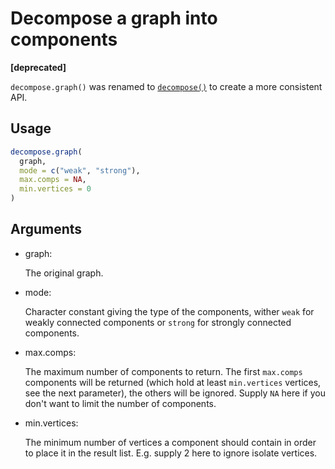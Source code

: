 # Decompose a graph into components

**\[deprecated\]**

`decompose.graph()` was renamed to
[`decompose()`](https://r.igraph.org/reference/decompose.md) to create a
more consistent API.

## Usage

``` r
decompose.graph(
  graph,
  mode = c("weak", "strong"),
  max.comps = NA,
  min.vertices = 0
)
```

## Arguments

- graph:

  The original graph.

- mode:

  Character constant giving the type of the components, wither `weak`
  for weakly connected components or `strong` for strongly connected
  components.

- max.comps:

  The maximum number of components to return. The first `max.comps`
  components will be returned (which hold at least `min.vertices`
  vertices, see the next parameter), the others will be ignored. Supply
  `NA` here if you don't want to limit the number of components.

- min.vertices:

  The minimum number of vertices a component should contain in order to
  place it in the result list. E.g. supply 2 here to ignore isolate
  vertices.
